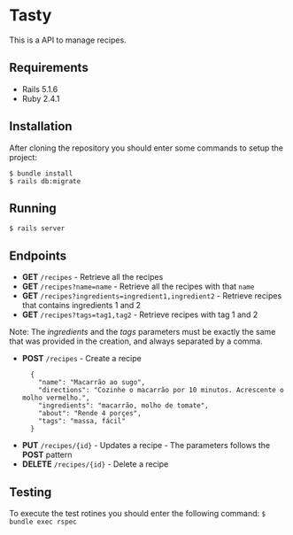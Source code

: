 # Tasty
This is a API to manage recipes.

## Requirements
- Rails 5.1.6
- Ruby  2.4.1

## Installation
After cloning the repository you should enter some commands to setup the project:
```
$ bundle install
$ rails db:migrate
```

## Running
```
$ rails server
```

## Endpoints
- **GET**  `/recipes` - Retrieve all the recipes
- **GET**  `/recipes?name=name` - Retrieve all the recipes with that `name`
- **GET**  `/recipes?ingredients=ingredient1,ingredient2` - Retrieve recipes that contains ingredients 1 and 2
- **GET**  `/recipes?tags=tag1,tag2` - Retrieve recipes with tag 1 and 2

Note: The _ingredients_ and the _tags_ parameters must be exactly the same that was provided in the creation, and always separated by a comma.

- **POST** `/recipes` - Create a recipe
  ```
    {
      "name": "Macarrão ao sugo",
      "directions": "Cozinhe o macarrão por 10 minutos. Acrescente o molho vermelho.",
      "ingredients": "macarrão, molho de tomate",
      "about": "Rende 4 porçes",
      "tags": "massa, fácil"
    }
  ```
- **PUT**  `/recipes/{id}` - Updates a recipe - The parameters follows the **POST** pattern
- **DELETE** `/recipes/{id}` - Delete a recipe

## Testing
To execute the test rotines you should enter the following command:
`$ bundle exec rspec`
